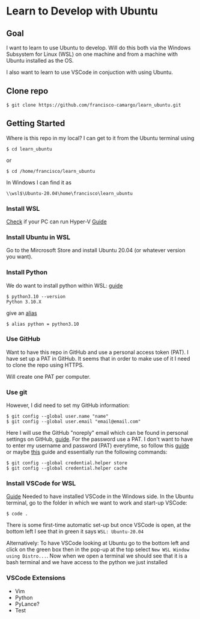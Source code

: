 # Learn to Develop with Ubuntu

## Goal

I want to learn to use Ubuntu to develop. Will do this both via the Windows Subsystem for Linux (WSL)  on one machine and from a machine with Ubuntu installed as the OS.

I also want to learn to use VSCode in conjuction with using Ubuntu.

## Clone repo

`$ git clone https://github.com/francisco-camargo/learn_ubuntu.git`


## Getting Started

Where is this repo in my local? I can get to it from the Ubuntu terminal using

`$ cd learn_ubuntu`

or

`$ cd /home/francisco/learn_ubuntu`

In Windows I can find it as 

`\\wsl$\Ubuntu-20.04\home\francisco\learn_ubuntu`

### Install WSL
[Check](https://www.zdnet.com/article/windows-10-tip-find-out-if-your-pc-can-run-hyper-v/) if your PC can run Hyper-V
[Guide](https://www.omgubuntu.co.uk/how-to-install-wsl2-on-windows-10)

### Install Ubuntu in WSL
Go to the Mircrosoft Store and install Ubuntu 20.04 (or whatever version you want).

### Install Python
We do want to install python within WSL: [guide](https://computingforgeeks.com/how-to-install-python-on-ubuntu-linux-system/)

```
$ python3.10 --version
Python 3.10.X
```

give an [alias](https://askubuntu.com/questions/320996/how-to-make-python-program-command-execute-python-3?newreg=a3ae2d11b44641baba3120c0f6ca6111)

`$ alias python = python3.10`

### Use GitHub
Want to have this repo in GitHub and use a personal access token (PAT). I have set up a PAT in GitHub. It seems that in order to make use of it I need to clone the repo using HTTPS.

Will create one PAT per computer.

### Use git
However, I did need to set my GitHub information:
```
$ git config --global user.name "name"
$ git config --global user.email "email@email.com"
```

Here I will use the GitHub "noreply" email which can be found in personal settings on GitHub, [guide](https://stackoverflow.com/a/51097104/9205210). For the password use a PAT. I don't want to have to enter my username and password (PAT) everytime, so follow this [guide](https://www.freecodecamp.org/news/how-to-fix-git-always-asking-for-user-credentials/) or maybe [this](https://www.techiediaries.com/git/stop-git-always-asking-for-username-and-password-when-using-https/) guide and essentially run the following commands:

```
$ git config --global credential.helper store
$ git config --global credential.helper cache
```

### Install VSCode for WSL
[Guide](https://code.visualstudio.com/docs/remote/wsl)
Needed to have installed VSCode in the Windows side. In the Ubuntu terminal, go to the folder in which we want to work and start-up VSCode:

`$ code .` 

There is some first-time automatic set-up but once VSCode is open, at the bottom left I see that in green it says `WSL: Ubuntu-20.04`

Alternatively: To have VSCode looking at Ubuntu go to the bottom left and click on the green box then in the pop-up at the top select `New WSL Window using Distro...`. Now when we open a terminal we should see that it is a bash terminal and we have access to the python we just installed

### VSCode Extensions

* Vim
* Python
* PyLance?
* Test